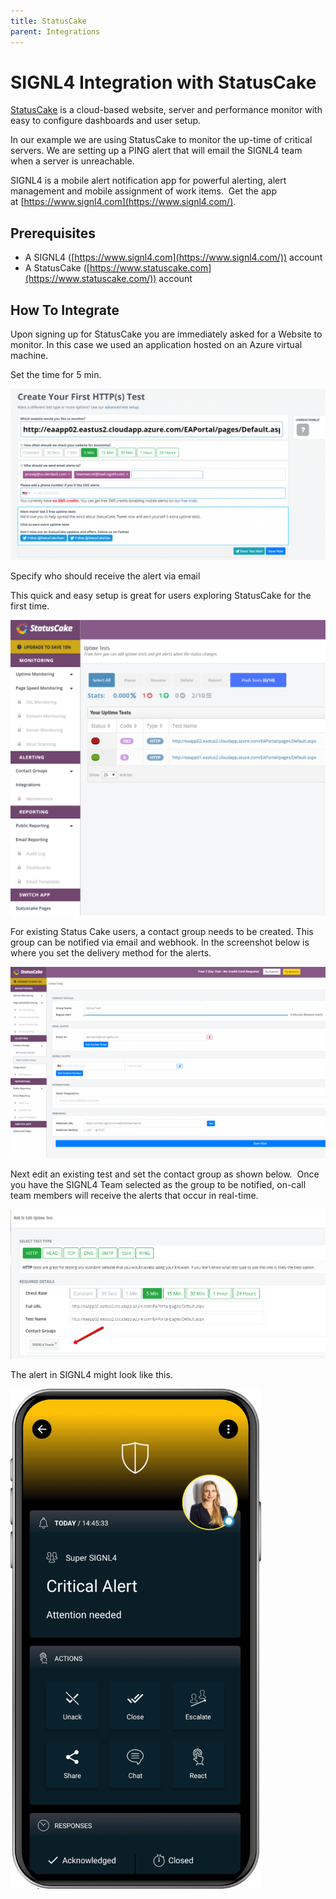 ```yaml
---
title: StatusCake
parent: Integrations
---
```


# SIGNL4 Integration with StatusCake

[StatusCake](https://www.statuscake.com/) is a cloud-based website, server and performance monitor with easy to configure dashboards and user setup.

In our example we are using StatusCake to monitor the up-time of critical servers. We are setting up a PING alert that will email the SIGNL4 team when a server is unreachable.

SIGNL4 is a mobile alert notification app for powerful alerting, alert management and mobile assignment of work items.  Get the app at [https://www.signl4.com](https://www.signl4.com/).

## Prerequisites

- A SIGNL4 ([https://www.signl4.com](https://www.signl4.com/)) account
- A StatusCake ([https://www.statuscake.com](https://www.statuscake.com/)) account

## How To Integrate

Upon signing up for StatusCake you are immediately asked for a Website to monitor. In this case we used an application hosted on an Azure virtual machine.

Set the time for 5 min.

![StatusCake Website Test](sc-website-test.png)

Specify who should receive the alert via email

This quick and easy setup is great for users exploring StatusCake for the first time.

![StatusCake Dashboard](sc-dashboard.png)

For existing Status Cake users, a contact group needs to be created. This group can be notified via email and webhook. In the screenshot below is where you set the delivery method for the alerts.

![StatusCake ContactGroup](sc-contact-group.png)

Next edit an existing test and set the contact group as shown below.  Once you have the SIGNL4 Team selected as the group to be notified, on-call team members will receive the alerts that occur in real-time.

![StatusCake Edit Uptime Test](sc-edit-uptime-test.png)

The alert in SIGNL4 might look like this.

![SIGNL4 Alert](signl4-alert.png)
